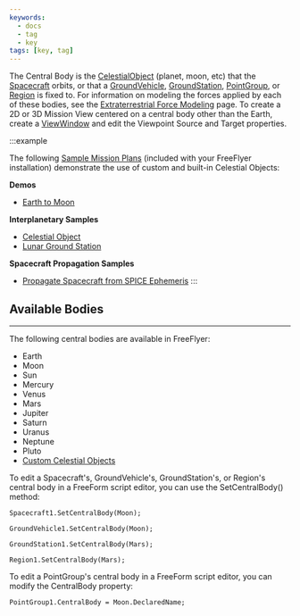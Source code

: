```yaml
---
keywords:
  - docs
  - tag
  - key
tags: [key, tag]
---
```


The Central Body is the [CelestialObject](https://ai-solutions.com/_help_Files/celestial_objects.htm) (planet, moon, etc) that the [Spacecraft](https://ai-solutions.com/_help_Files/the_spacecraft_object.htm) orbits, or that a [GroundVehicle](https://ai-solutions.com/_help_Files/groundvehicles.htm), [GroundStation](https://ai-solutions.com/_help_Files/groundstations.htm), [PointGroup](https://ai-solutions.com/_help_Files/pointgroups.htm), or [Region](https://ai-solutions.com/_help_Files/regions.htm) is fixed to. For information on modeling the forces applied by each of these bodies, see the [Extraterrestrial Force Modeling](https://ai-solutions.com/_help_Files/extraterrestrial_force_modelin.htm) page. To create a 2D or 3D Mission View centered on a central body other than the Earth, create a [ViewWindow](https://ai-solutions.com/_help_Files/viewwindows.htm) and edit the Viewpoint Source and Target properties.

:::example

The following [Sample Mission Plans](https://ai-solutions.com/_help_Files/sample_mission_plans.htm) (included with your FreeFlyer installation) demonstrate the use of custom and built-in Celestial Objects:

**Demos**

- [Earth to Moon](https://ai-solutions.com/_help_Files/demos_smp.htm#achr_earthtomoon)

**Interplanetary Samples**

- [Celestial Object](https://ai-solutions.com/_help_Files/interplanetary_smp.htm#achr_celestial)
- [Lunar Ground Station](https://ai-solutions.com/_help_Files/interplanetary_smp.htm#achr_lunargs)

**Spacecraft Propagation Samples**

- [Propagate Spacecraft from SPICE Ephemeris](https://ai-solutions.com/_help_Files/propagation_smp.htm#achr_spicesc)
  :::

## Available Bodies

---

The following central bodies are available in FreeFlyer:

- Earth
- Moon
- Sun
- Mercury
- Venus
- Mars
- Jupiter
- Saturn
- Uranus
- Neptune
- Pluto
- [Custom Celestial Objects](https://ai-solutions.com/_help_Files/celestial_objects.htm)

To edit a Spacecraft's, GroundVehicle's, GroundStation's, or Region's central body in a FreeForm script editor, you can use the SetCentralBody() method:

```
Spacecraft1.SetCentralBody(Moon);

GroundVehicle1.SetCentralBody(Moon);

GroundStation1.SetCentralBody(Mars);

Region1.SetCentralBody(Mars);
```

To edit a PointGroup's central body in a FreeForm script editor, you can modify the CentralBody property:

```
PointGroup1.CentralBody = Moon.DeclaredName;
```
